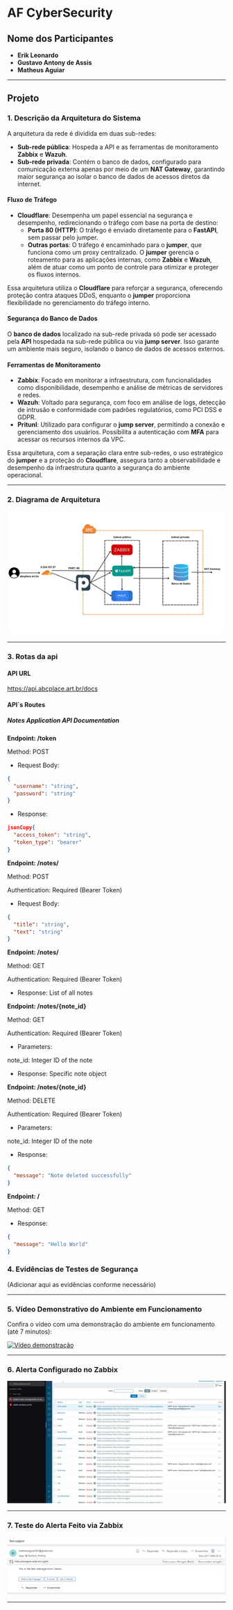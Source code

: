 # AF CyberSecurity

## Nome dos Participantes

- **Erik Leonardo**
- **Gustavo Antony de Assis**
- **Matheus Aguiar**

---

## Projeto

### 1. **Descrição da Arquitetura do Sistema**

A arquitetura da rede é dividida em duas sub-redes:

- **Sub-rede pública**: Hospeda a API e as ferramentas de monitoramento **Zabbix** e **Wazuh**.
- **Sub-rede privada**: Contém o banco de dados, configurado para comunicação externa apenas por meio de um **NAT Gateway**, garantindo maior segurança ao isolar o banco de dados de acessos diretos da internet.

#### Fluxo de Tráfego

- **Cloudflare**: Desempenha um papel essencial na segurança e desempenho, redirecionando o tráfego com base na porta de destino:
  - **Porta 80 (HTTP)**: O tráfego é enviado diretamente para o **FastAPI**, sem passar pelo jumper.
  - **Outras portas**: O tráfego é encaminhado para o **jumper**, que funciona como um proxy centralizado. O **jumper** gerencia o roteamento para as aplicações internas, como **Zabbix** e **Wazuh**, além de atuar como um ponto de controle para otimizar e proteger os fluxos internos.

Essa arquitetura utiliza o **Cloudflare** para reforçar a segurança, oferecendo proteção contra ataques DDoS, enquanto o **jumper** proporciona flexibilidade no gerenciamento do tráfego interno.

#### Segurança do Banco de Dados

O **banco de dados** localizado na sub-rede privada só pode ser acessado pela **API** hospedada na sub-rede pública ou via **jump server**. Isso garante um ambiente mais seguro, isolando o banco de dados de acessos externos.

#### Ferramentas de Monitoramento

- **Zabbix**: Focado em monitorar a infraestrutura, com funcionalidades como disponibilidade, desempenho e análise de métricas de servidores e redes.
- **Wazuh**: Voltado para segurança, com foco em análise de logs, detecção de intrusão e conformidade com padrões regulatórios, como PCI DSS e GDPR.
- **Pritunl**: Utilizado para configurar o **jump server**, permitindo a conexão e gerenciamento dos usuários. Possibilita a autenticação com **MFA** para acessar os recursos internos da VPC.

Essa arquitetura, com a separação clara entre sub-redes, o uso estratégico do **jumper** e a proteção do **Cloudflare**, assegura tanto a observabilidade e desempenho da infraestrutura quanto a segurança do ambiente operacional.

---

### 2. **Diagrama de Arquitetura**

![Diagrama de arquitetura](./imgs/arq_img.jpeg)

---

### 3. **Rotas da api**

#### API URL

https://api.abcplace.art.br/docs

#### API`s Routes

##### Notes Application API Documentation

**Endpoint: /token**

Method: POST

- Request Body:
```json
{
  "username": "string",
  "password": "string"
}
```

- Response:
```json
jsonCopy{
  "access_token": "string",
  "token_type": "bearer"
}
```

**Endpoint: /notes/**

Method: POST

Authentication: Required (Bearer Token)

- Request Body:
```json
{
  "title": "string", 
  "text": "string"
}
```

**Endpoint: /notes/**

Method: GET

Authentication: Required (Bearer Token)

- Response: List of all notes

**Endpoint: /notes/{note_id}**

Method: GET

Authentication: Required (Bearer Token)

- Parameters:

note_id: Integer ID of the note

- Response: Specific note object

**Endpoint: /notes/{note_id}**

Method: DELETE

Authentication: Required (Bearer Token)

- Parameters:

note_id: Integer ID of the note

- Response:
```json
{
  "message": "Note deleted successfully"
}
```

**Endpoint: /**

Method: GET

- Response:
```json
{
  "message": "Hello World"
}
```

### 4. **Evidências de Testes de Segurança**

(Adicionar aqui as evidências conforme necessário)

---

### 5. **Vídeo Demonstrativo do Ambiente em Funcionamento**

Confira o vídeo com uma demonstração do ambiente em funcionamento (até 7 minutos):

[![Vídeo demonstração](https://img.youtube.com/vi/0_wZRbrYUnc/0.jpg)](https://youtu.be/0_wZRbrYUnc)

---

### 6. **Alerta Configurado no Zabbix**

![Zabbix midia type](./imgs/zabbix-midia-type.jpeg)

---

### 7. **Teste do Alerta Feito via Zabbix**

![Zabbix alert](./imgs/zabbix-alert.jpeg)

---
